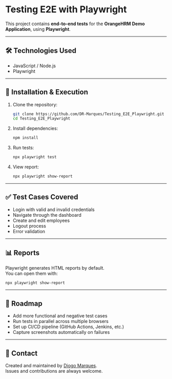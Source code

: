 # Testing E2E with Playwright

This project contains **end-to-end tests** for the **OrangeHRM Demo Application**, using **Playwright**.

---

## 🛠 Technologies Used

- JavaScript / Node.js  
- Playwright  

---

## 🚀 Installation & Execution

1. Clone the repository:
   ```bash
   git clone https://github.com/DR-Marques/Testing_E2E_Playwright.git
   cd Testing_E2E_Playwright
   ```

2. Install dependencies:
   ```bash
   npm install
   ```

3. Run tests:
   ```bash
   npx playwright test
   ```

4. View report:
   ```bash
   npx playwright show-report
   ```

---

## ✅ Test Cases Covered

- Login with valid and invalid credentials  
- Navigate through the dashboard  
- Create and edit employees  
- Logout process  
- Error validation  

---

## 📊 Reports

Playwright generates HTML reports by default.  
You can open them with:
```bash
npx playwright show-report
```

---

## 🧩 Roadmap

- Add more functional and negative test cases  
- Run tests in parallel across multiple browsers  
- Set up CI/CD pipeline (GitHub Actions, Jenkins, etc.)  
- Capture screenshots automatically on failures  

---

## 🎯 Contact

Created and maintained by [Diogo Marques](https://github.com/DR-Marques).  
Issues and contributions are always welcome.  
